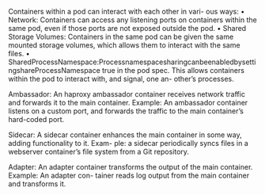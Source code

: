 Containers within a pod can interact with each other in vari- ous ways:
• Network: Containers can access any listening ports on containers within the same pod, even if those ports are not exposed outside the pod.
• Shared Storage Volumes: Containers in the same pod can be given the same mounted storage volumes, which allows them to interact with the same files.
• SharedProcessNamespace:ProcessnamespacesharingcanbeenabledbysettingshareProcessNamespace true in the pod spec. This allows containers within the pod to interact with, and signal, one an-
other’s processes.



Ambassador: An haproxy ambassador container receives network traffic and forwards it to the main container. Example: An ambassador container listens on a custom port, and forwards the traffic to the main container’s hard-coded port.

Sidecar: A sidecar container enhances the main container in some way, adding functionality to it. Exam- ple: a sidecar periodically syncs files in a webserver container’s file system from a Git repository.

Adapter: An adapter container transforms the output of the main container. Example: An adapter con- tainer reads log output from the main container and transforms it.
